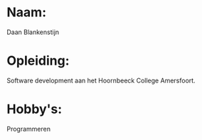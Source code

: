 <h1>Naam:</h1> Daan Blankenstijn
<h1>Opleiding:</h1> Software development aan het Hoornbeeck College Amersfoort.
<h1>Hobby's:</h1> Programmeren

<!--
**Daan474/Daan474** is a ✨ _special_ ✨ repository because its `README.md` (this file) appears on your GitHub profile.

Here are some ideas to get you started:

- 🔭 I’m currently working on ...
- 🌱 I’m currently learning ...
- 👯 I’m looking to collaborate on ...
- 🤔 I’m looking for help with ...
- 💬 Ask me about ...
- 📫 How to reach me: ...
- 😄 Pronouns: ...
- ⚡ Fun fact: ...
-->
